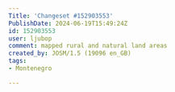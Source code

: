 ```yaml
---
Title: 'Changeset #152903553'
PublishDate: 2024-06-19T15:49:24Z
id: 152903553
user: ljubop
comment: mapped rural and natural land areas
created_by: JOSM/1.5 (19096 en_GB)
tags:
- Montenegro

---
```

